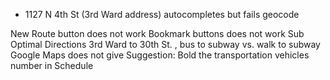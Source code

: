 - 1127 N 4th St (3rd Ward address) autocompletes but fails geocode

New Route button does not work 
Bookmark buttons does not work 
Sub Optimal Directions 
3rd Ward to 30th St. , bus to subway vs. walk to subway 
Google Maps does not give 
Suggestion: Bold the transportation vehicles number in Schedule